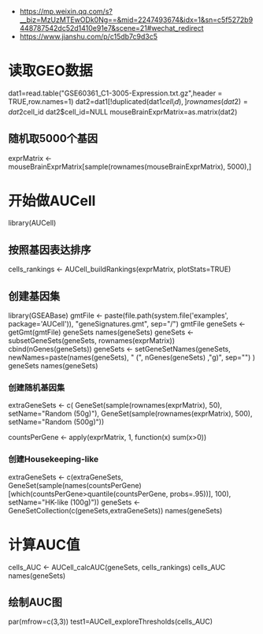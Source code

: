 - https://mp.weixin.qq.com/s?__biz=MzUzMTEwODk0Ng==&mid=2247493674&idx=1&sn=c5f5272b9448787542dc52d1410e91e7&scene=21#wechat_redirect
- https://www.jianshu.com/p/c15db7c9d3c5

# 读取GEO数据
dat1=read.table("GSE60361_C1-3005-Expression.txt.gz",header = TRUE,row.names=1)
dat2=dat1[!duplicated(dat1$cell_id),]
rownames(dat2)=dat2$cell_id
dat2$cell_id=NULL
mouseBrainExprMatrix=as.matrix(dat2)
## 随机取5000个基因
exprMatrix <- mouseBrainExprMatrix[sample(rownames(mouseBrainExprMatrix), 5000),] 

# 开始做AUCell
library(AUCell)
## 按照基因表达排序
cells_rankings <- AUCell_buildRankings(exprMatrix, plotStats=TRUE) 
## 创建基因集
library(GSEABase)
gmtFile <- paste(file.path(system.file('examples', package='AUCell')), "geneSignatures.gmt", sep="/")
gmtFile
geneSets <- getGmt(gmtFile)
geneSets
names(geneSets) 
geneSets <- subsetGeneSets(geneSets, rownames(exprMatrix)) 
cbind(nGenes(geneSets))
geneSets <- setGeneSetNames(geneSets, 
                            newNames=paste(names(geneSets), " (", nGenes(geneSets) ,"g)", sep="")
)
geneSets
names(geneSets)
### 创建随机基因集
extraGeneSets <- c(
  GeneSet(sample(rownames(exprMatrix), 50), setName="Random (50g)"),
  GeneSet(sample(rownames(exprMatrix), 500), setName="Random (500g)"))

countsPerGene <- apply(exprMatrix, 1, function(x) sum(x>0))
### 创建Housekeeping-like
extraGeneSets <- c(extraGeneSets,
                   GeneSet(sample(names(countsPerGene)[which(countsPerGene>quantile(countsPerGene, probs=.95))], 100), 
                           setName="HK-like (100g)"))
geneSets <- GeneSetCollection(c(geneSets,extraGeneSets))
names(geneSets)
# 计算AUC值
cells_AUC <- AUCell_calcAUC(geneSets, cells_rankings)
cells_AUC
names(geneSets)
## 绘制AUC图
par(mfrow=c(3,3))
test1=AUCell_exploreThresholds(cells_AUC)

